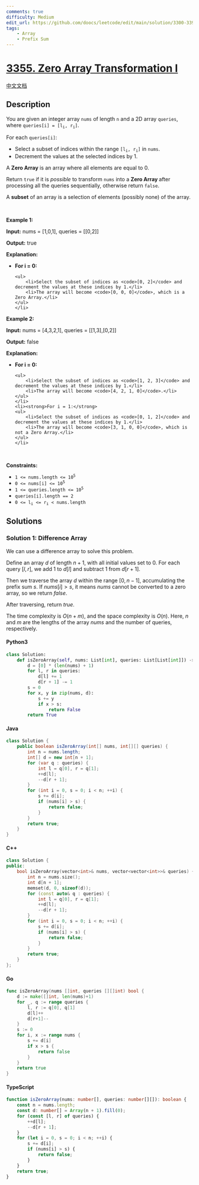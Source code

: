 ```yaml
---
comments: true
difficulty: Medium
edit_url: https://github.com/doocs/leetcode/edit/main/solution/3300-3399/3355.Zero%20Array%20Transformation%20I/README_EN.md
tags:
    - Array
    - Prefix Sum
---
```


<!-- problem:start -->

# [3355. Zero Array Transformation I](https://leetcode.com/problems/zero-array-transformation-i)

[中文文档](/solution/3300-3399/3355.Zero%20Array%20Transformation%20I/README.md)

## Description

<!-- description:start -->

<p>You are given an integer array <code>nums</code> of length <code>n</code> and a 2D array <code>queries</code>, where <code>queries[i] = [l<sub>i</sub>, r<sub>i</sub>]</code>.</p>

<p>For each <code>queries[i]</code>:</p>

<ul>
	<li>Select a subset of indices within the range <code>[l<sub>i</sub>, r<sub>i</sub>]</code> in <code>nums</code>.</li>
	<li>Decrement the values at the selected indices by 1.</li>
</ul>

<p>A <strong>Zero Array</strong> is an array where all elements are equal to 0.</p>

<p>Return <code>true</code> if it is <em>possible</em> to transform <code>nums</code> into a <strong>Zero Array </strong>after processing all the queries sequentially, otherwise return <code>false</code>.</p>

<p>A <strong>subset</strong> of an array is a selection of elements (possibly none) of the array.</p>

<p>&nbsp;</p>
<p><strong class="example">Example 1:</strong></p>

<div class="example-block">
<p><strong>Input:</strong> <span class="example-io">nums = [1,0,1], queries = [[0,2]]</span></p>

<p><strong>Output:</strong> <span class="example-io">true</span></p>

<p><strong>Explanation:</strong></p>

<ul>
	<li><strong>For i = 0:</strong>

    <ul>
    	<li>Select the subset of indices as <code>[0, 2]</code> and decrement the values at these indices by 1.</li>
    	<li>The array will become <code>[0, 0, 0]</code>, which is a Zero Array.</li>
    </ul>
    </li>

</ul>
</div>

<p><strong class="example">Example 2:</strong></p>

<div class="example-block">
<p><strong>Input:</strong> <span class="example-io">nums = [4,3,2,1], queries = [[1,3],[0,2]]</span></p>

<p><strong>Output:</strong> <span class="example-io">false</span></p>

<p><strong>Explanation:</strong></p>

<ul>
	<li><strong>For i = 0:</strong>

    <ul>
    	<li>Select the subset of indices as <code>[1, 2, 3]</code> and decrement the values at these indices by 1.</li>
    	<li>The array will become <code>[4, 2, 1, 0]</code>.</li>
    </ul>
    </li>
    <li><strong>For i = 1:</strong>
    <ul>
    	<li>Select the subset of indices as <code>[0, 1, 2]</code> and decrement the values at these indices by 1.</li>
    	<li>The array will become <code>[3, 1, 0, 0]</code>, which is not a Zero Array.</li>
    </ul>
    </li>

</ul>
</div>

<p>&nbsp;</p>
<p><strong>Constraints:</strong></p>

<ul>
	<li><code>1 &lt;= nums.length &lt;= 10<sup>5</sup></code></li>
	<li><code>0 &lt;= nums[i] &lt;= 10<sup>5</sup></code></li>
	<li><code>1 &lt;= queries.length &lt;= 10<sup>5</sup></code></li>
	<li><code>queries[i].length == 2</code></li>
	<li><code>0 &lt;= l<sub>i</sub> &lt;= r<sub>i</sub> &lt; nums.length</code></li>
</ul>

<!-- description:end -->

## Solutions

<!-- solution:start -->

### Solution 1: Difference Array

We can use a difference array to solve this problem.

Define an array $d$ of length $n + 1$, with all initial values set to $0$. For each query $[l, r]$, we add $1$ to $d[l]$ and subtract $1$ from $d[r + 1]$.

Then we traverse the array $d$ within the range $[0, n - 1]$, accumulating the prefix sum $s$. If $\textit{nums}[i] > s$, it means $\textit{nums}$ cannot be converted to a zero array, so we return $\textit{false}$.

After traversing, return $\textit{true}$.

The time complexity is $O(n + m)$, and the space complexity is $O(n)$. Here, $n$ and $m$ are the lengths of the array $\textit{nums}$ and the number of queries, respectively.

<!-- tabs:start -->

#### Python3

```python
class Solution:
    def isZeroArray(self, nums: List[int], queries: List[List[int]]) -> bool:
        d = [0] * (len(nums) + 1)
        for l, r in queries:
            d[l] += 1
            d[r + 1] -= 1
        s = 0
        for x, y in zip(nums, d):
            s += y
            if x > s:
                return False
        return True
```

#### Java

```java
class Solution {
    public boolean isZeroArray(int[] nums, int[][] queries) {
        int n = nums.length;
        int[] d = new int[n + 1];
        for (var q : queries) {
            int l = q[0], r = q[1];
            ++d[l];
            --d[r + 1];
        }
        for (int i = 0, s = 0; i < n; ++i) {
            s += d[i];
            if (nums[i] > s) {
                return false;
            }
        }
        return true;
    }
}
```

#### C++

```cpp
class Solution {
public:
    bool isZeroArray(vector<int>& nums, vector<vector<int>>& queries) {
        int n = nums.size();
        int d[n + 1];
        memset(d, 0, sizeof(d));
        for (const auto& q : queries) {
            int l = q[0], r = q[1];
            ++d[l];
            --d[r + 1];
        }
        for (int i = 0, s = 0; i < n; ++i) {
            s += d[i];
            if (nums[i] > s) {
                return false;
            }
        }
        return true;
    }
};
```

#### Go

```go
func isZeroArray(nums []int, queries [][]int) bool {
	d := make([]int, len(nums)+1)
	for _, q := range queries {
		l, r := q[0], q[1]
		d[l]++
		d[r+1]--
	}
	s := 0
	for i, x := range nums {
		s += d[i]
		if x > s {
			return false
		}
	}
	return true
}
```

#### TypeScript

```ts
function isZeroArray(nums: number[], queries: number[][]): boolean {
    const n = nums.length;
    const d: number[] = Array(n + 1).fill(0);
    for (const [l, r] of queries) {
        ++d[l];
        --d[r + 1];
    }
    for (let i = 0, s = 0; i < n; ++i) {
        s += d[i];
        if (nums[i] > s) {
            return false;
        }
    }
    return true;
}
```

<!-- tabs:end -->

<!-- solution:end -->

<!-- problem:end -->
